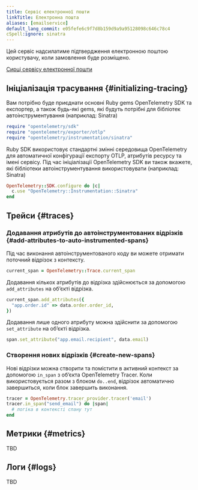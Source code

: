 ```yaml
---
title: Сервіс електронної пошти
linkTitle: Електронна пошта
aliases: [emailservice]
default_lang_commit: e05fefe6c9f7d8b159d9a9a95128098c646c78c4
cSpell:ignore: sinatra
---
```


Цей сервіс надсилатиме підтвердження електронною поштою користувачу, коли замовлення буде розміщено.

[Сирці сервісу електронної пошти](https://github.com/open-telemetry/opentelemetry-demo/blob/main/src/email/)

## Ініціалізація трасування {#initializing-tracing}

Вам потрібно буде приєднати основні Ruby gems OpenTelemetry SDK та експортер, а також будь-які gems, які будуть потрібні для бібліотек автоінструментування (наприклад: Sinatra)

```ruby
require "opentelemetry/sdk"
require "opentelemetry/exporter/otlp"
require "opentelemetry/instrumentation/sinatra"
```

Ruby SDK використовує стандартні змінні середовища OpenTelemetry для автоматичної конфігурації експорту OTLP, атрибутів ресурсу та імені сервісу. Під час ініціалізації OpenTelemetry SDK ви також вкажете, які бібліотеки автоінструментування використовувати (наприклад: Sinatra)

```ruby
OpenTelemetry::SDK.configure do |c|
  c.use "OpenTelemetry::Instrumentation::Sinatra"
end
```

## Трейси {#traces}

### Додавання атрибутів до автоінструментованих відрізків {#add-attributes-to-auto-instrumented-spans}

Під час виконання автоінструментованого коду ви можете отримати поточний відрізок з контексту.

```ruby
current_span = OpenTelemetry::Trace.current_span
```

Додавання кількох атрибутів до відрізка здійснюється за допомогою `add_attributes` на обʼєкті відрізка.

```ruby
current_span.add_attributes({
  "app.order.id" => data.order.order_id,
})
```

Додавання лише одного атрибуту можна здійснити за допомогою `set_attribute` на обʼєкті відрізка.

```ruby
span.set_attribute("app.email.recipient", data.email)
```

### Створення нових відрізків {#create-new-spans}

Нові відрізки можна створити та помістити в активний контекст за допомогою `in_span` з обʼєкта OpenTelemetry Tracer. Коли використовується разом з блоком `do..end`, відрізок автоматично завершиться, коли блок завершить виконання.

```ruby
tracer = OpenTelemetry.tracer_provider.tracer('email')
tracer.in_span("send_email") do |span|
  # логіка в контексті спану тут
end
```

## Метрики {#metrics}

TBD

## Логи {#logs}

TBD
